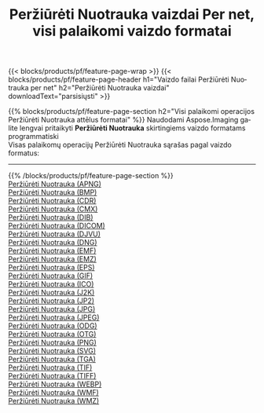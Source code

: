 ﻿---
title: Peržiūrėti Nuotrauka vaizdai Per net, visi palaikomi vaizdo formatai 
weight: 3920
url: /lt/net/viewer 
lang: lt
langdirlevel: 2
locales: zh-hans,ja,it,ru,de,es,fr,nl,id,lt,pl,pt,vi,tr,ko,zh-hant,ar,hi,th,sv,cs,uk,he
description: Naudodami Aspose.Imaging galite lengvai sukurti Peržiūrėti Nuotrauka vaizdus per net
---

{{< blocks/products/pf/feature-page-wrap >}}
{{< blocks/products/pf/feature-page-header h1="Vaizdo failai Peržiūrėti Nuotrauka per net" h2="Peržiūrėti Nuotrauka vaizdai" downloadText="parsisiųsti" >}}


{{% blocks/products/pf/feature-page-section  h2="Visi palaikomi operacijos Peržiūrėti Nuotrauka attēlus formatai" %}}
Naudodami Aspose.Imaging galite lengvai pritaikyti **Peržiūrėti Nuotrauka** skirtingiems vaizdo formatams programmatiski
<br/>
Visas palaikomų operacijų Peržiūrėti Nuotrauka sąrašas pagal vaizdo formatus:
<hr/>
{{% /blocks/products/pf/feature-page-section %}}
<div class="container-fluid productfamilypage bg-gray">
    <div class="convertypes bg-gray agp-content section">
        <div class="container">
		<div class="row other-converters">
		    <div class='col-md-2 other-converter remove-lp remove-rp'><a href="/imaging/lt/net/viewer/apng" >Peržiūrėti Nuotrauka (APNG)</a></div><div class='col-md-2 other-converter remove-lp remove-rp'><a href="/imaging/lt/net/viewer/bmp" >Peržiūrėti Nuotrauka (BMP)</a></div><div class='col-md-2 other-converter remove-lp remove-rp'><a href="/imaging/lt/net/viewer/cdr" >Peržiūrėti Nuotrauka (CDR)</a></div><div class='col-md-2 other-converter remove-lp remove-rp'><a href="/imaging/lt/net/viewer/cmx" >Peržiūrėti Nuotrauka (CMX)</a></div><div class='col-md-2 other-converter remove-lp remove-rp'><a href="/imaging/lt/net/viewer/dib" >Peržiūrėti Nuotrauka (DIB)</a></div><div class='col-md-2 other-converter remove-lp remove-rp'><a href="/imaging/lt/net/viewer/dicom" >Peržiūrėti Nuotrauka (DICOM)</a></div><div class='col-md-2 other-converter remove-lp remove-rp'><a href="/imaging/lt/net/viewer/djvu" >Peržiūrėti Nuotrauka (DJVU)</a></div><div class='col-md-2 other-converter remove-lp remove-rp'><a href="/imaging/lt/net/viewer/dng" >Peržiūrėti Nuotrauka (DNG)</a></div><div class='col-md-2 other-converter remove-lp remove-rp'><a href="/imaging/lt/net/viewer/emf" >Peržiūrėti Nuotrauka (EMF)</a></div><div class='col-md-2 other-converter remove-lp remove-rp'><a href="/imaging/lt/net/viewer/emz" >Peržiūrėti Nuotrauka (EMZ)</a></div><div class='col-md-2 other-converter remove-lp remove-rp'><a href="/imaging/lt/net/viewer/eps" >Peržiūrėti Nuotrauka (EPS)</a></div><div class='col-md-2 other-converter remove-lp remove-rp'><a href="/imaging/lt/net/viewer/gif" >Peržiūrėti Nuotrauka (GIF)</a></div><div class='col-md-2 other-converter remove-lp remove-rp'><a href="/imaging/lt/net/viewer/ico" >Peržiūrėti Nuotrauka (ICO)</a></div><div class='col-md-2 other-converter remove-lp remove-rp'><a href="/imaging/lt/net/viewer/j2k" >Peržiūrėti Nuotrauka (J2K)</a></div><div class='col-md-2 other-converter remove-lp remove-rp'><a href="/imaging/lt/net/viewer/jp2" >Peržiūrėti Nuotrauka (JP2)</a></div><div class='col-md-2 other-converter remove-lp remove-rp'><a href="/imaging/lt/net/viewer/jpg" >Peržiūrėti Nuotrauka (JPG)</a></div><div class='col-md-2 other-converter remove-lp remove-rp'><a href="/imaging/lt/net/viewer/jpeg" >Peržiūrėti Nuotrauka (JPEG)</a></div><div class='col-md-2 other-converter remove-lp remove-rp'><a href="/imaging/lt/net/viewer/odg" >Peržiūrėti Nuotrauka (ODG)</a></div><div class='col-md-2 other-converter remove-lp remove-rp'><a href="/imaging/lt/net/viewer/otg" >Peržiūrėti Nuotrauka (OTG)</a></div><div class='col-md-2 other-converter remove-lp remove-rp'><a href="/imaging/lt/net/viewer/png" >Peržiūrėti Nuotrauka (PNG)</a></div><div class='col-md-2 other-converter remove-lp remove-rp'><a href="/imaging/lt/net/viewer/svg" >Peržiūrėti Nuotrauka (SVG)</a></div><div class='col-md-2 other-converter remove-lp remove-rp'><a href="/imaging/lt/net/viewer/tga" >Peržiūrėti Nuotrauka (TGA)</a></div><div class='col-md-2 other-converter remove-lp remove-rp'><a href="/imaging/lt/net/viewer/tif" >Peržiūrėti Nuotrauka (TIF)</a></div><div class='col-md-2 other-converter remove-lp remove-rp'><a href="/imaging/lt/net/viewer/tiff" >Peržiūrėti Nuotrauka (TIFF)</a></div><div class='col-md-2 other-converter remove-lp remove-rp'><a href="/imaging/lt/net/viewer/webp" >Peržiūrėti Nuotrauka (WEBP)</a></div><div class='col-md-2 other-converter remove-lp remove-rp'><a href="/imaging/lt/net/viewer/wmf" >Peržiūrėti Nuotrauka (WMF)</a></div><div class='col-md-2 other-converter remove-lp remove-rp'><a href="/imaging/lt/net/viewer/wmz" >Peržiūrėti Nuotrauka (WMZ)</a></div>
                </div>
        </div>
    </div>
</div>
<br/>
